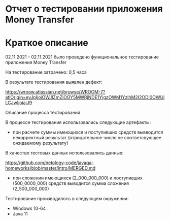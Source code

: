 #  Отчет о тестировании приложения Money Transfer
# Краткое описание
02.11.2021 - 02.11.2021 было проведено функциональное тестирование приложения Money Transfer

На тестирование затрачено: 0,5 часа

В результате тестирования выявлен дефект:

https://wroow.atlassian.net/browse/WROOM-7?atlOrigin=eyJpIjoiOWJlZmZiOGY5MWRjNDE1YjgzOWM1YzlhM2I2ODI0OWUiLCJwIjoiaiJ9

Описание процесса тестирования

В процессе тестирования использовались следующие артефакты:

* при расчете суммы имеющихся и поступивших средств вывводится некорректный результат (отрицательное число не соответсвующее ожидаемому результату)


В качестве тестовых данных использовались данные:

https://github.com/netology-code/javaqa-homeworks/blob/master/intro/MERGED.md

* при сложении имеющихся (2_000_000_000) и поступивших (500_0000_000) средств выводится сумма сложения (2_500_000_000)  
    

Тестирование производилось в следующем окружении:

* Windows 10-64
* Java 11

